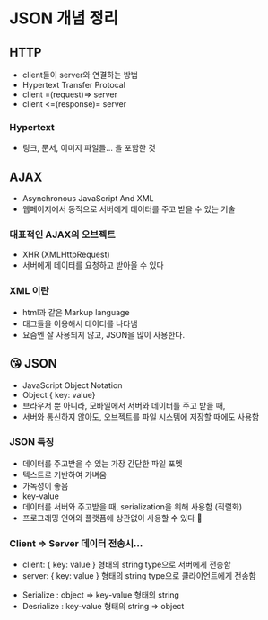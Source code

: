 # JSON 개념 정리

## HTTP

- client들이 server와 연결하는 방법
- Hypertext Transfer Protocal
- client =(request)=> server
- client <=(response)= server

### Hypertext

- 링크, 문서, 이미지 파일들... 을 포함한 것

## AJAX

- Asynchronous JavaScript And XML
- 웹페이지에서 동적으로 서버에게 데이터를 주고 받을 수 있는 기술

### 대표적인 AJAX의 오브젝트

- XHR (XMLHttpRequest)
- 서버에게 데이터를 요청하고 받아올 수 있다

### XML 이란

- html과 같은 Markup language
- 태그들을 이용해서 데이터를 나타냄
- 요즘엔 잘 사용되지 않고, JSON을 많이 사용한다.

## 😘 JSON

- JavaScript Object Notation
- Object { key: value}
- 브라우저 뿐 아니라, 모바일에서 서버와 데이터를 주고 받을 때,
- 서버와 통신하지 않아도, 오브젝트를 파일 시스템에 저장할 때에도 사용함

### JSON 특징

- 데이터를 주고받을 수 있는 가장 간단한 파일 포멧
- 텍스트로 기반하여 가벼움
- 가독성이 좋음
- key-value
- 데이터를 서버와 주고받을 때, serialization을 위해 사용함 (직렬화)
- 프로그래밍 언어와 플랫폼에 상관없이 사용할 수 있다 🥰

### Client => Server 데이터 전송시...

- client: { key: value } 형태의 string type으로 서버에게 전송함
- server: { key: value } 형태의 string type으로 클라이언트에게 전송함

* Serialize : object => key-value 형태의 string
* Desrialize : key-value 형태의 string => object
